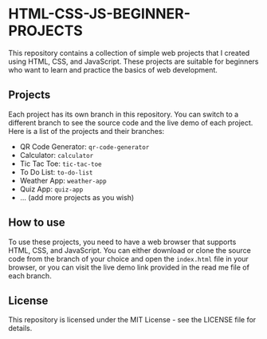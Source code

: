 # HTML-CSS-JS-BEGINNER-PROJECTS

This repository contains a collection of simple web projects that I created using HTML, CSS, and JavaScript. These projects are suitable for beginners who want to learn and practice the basics of web development.

## Projects

Each project has its own branch in this repository. You can switch to a different branch to see the source code and the live demo of each project. Here is a list of the projects and their branches:

- QR Code Generator: `qr-code-generator`
- Calculator: `calculator`
- Tic Tac Toe: `tic-tac-toe`
- To Do List: `to-do-list`
- Weather App: `weather-app`
- Quiz App: `quiz-app`
- ... (add more projects as you wish)

## How to use

To use these projects, you need to have a web browser that supports HTML, CSS, and JavaScript. You can either download or clone the source code from the branch of your choice and open the `index.html` file in your browser, or you can visit the live demo link provided in the read me file of each branch.

## License

This repository is licensed under the MIT License - see the LICENSE file for details.
